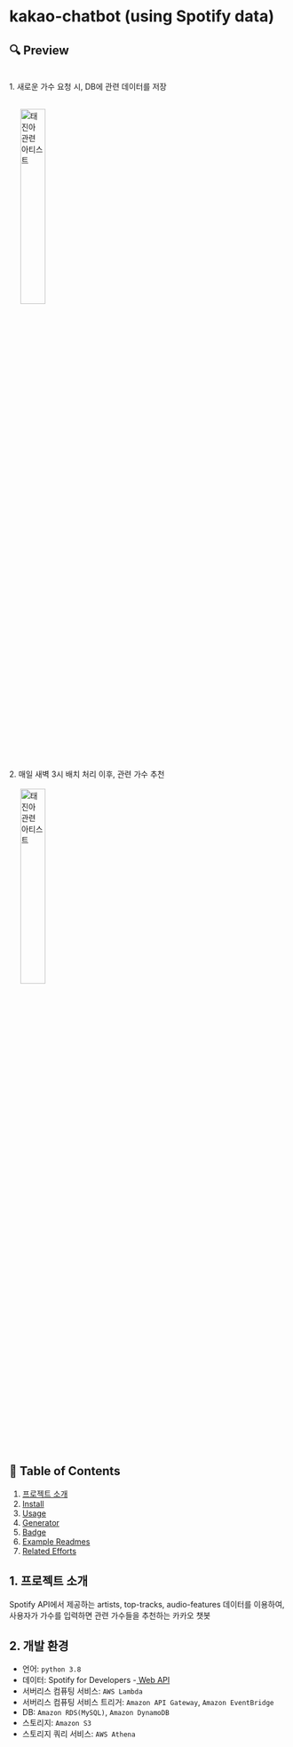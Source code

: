 # kakao-chatbot (using Spotify data)

🔍 Preview
----------------------
</br>
1. 새로운 가수 요청 시, DB에 관련 데이터를 저장
<br></br>

&nbsp;&nbsp;&nbsp;&nbsp; <img src="assets/buble_fail.gif" width="30%" height="30%" title="태진아 관련 아티스트" alt="태진아 관련 아티스트"></img>
</br>
</br>
2. 매일 새벽 3시 배치 처리 이후, 관련 가수 추천
<br></br>
&nbsp;&nbsp;&nbsp;&nbsp; <img src="assets/buble_related.gif" width="30%" height="30%" title="태진아 관련 아티스트" alt="태진아 관련 아티스트"></img>
</br>
</br>

## 📖 Table of Contents
1. [프로젝트 소개](#프로젝트-소개)
2. [Install](#install)
3. [Usage](#usage)
4. [Generator](#generator)
5. [Badge](#badge)
6. [Example Readmes](#example-readmes)
7. [Related Efforts](#related-efforts)



## 1. 프로젝트 소개
Spotify API에서 제공하는 artists, top-tracks, audio-features 데이터를 이용하여, 사용자가 가수를 입력하면 관련 가수들을 추천하는 카카오 챗봇


## 2. 개발 환경
- 언어: `python 3.8`
- 데이터: Spotify for Developers -<a href="https://developer.spotify.com/documentation/web-api"> Web API</a>
- 서버리스 컴퓨팅 서비스: `AWS Lambda`
- 서버리스 컴퓨팅 서비스 트리거: `Amazon API Gateway`, `Amazon EventBridge`
- DB: `Amazon RDS(MySQL)`, `Amazon DynamoDB`
- 스토리지: `Amazon S3`
- 스토리지 쿼리 서비스: `AWS Athena`



